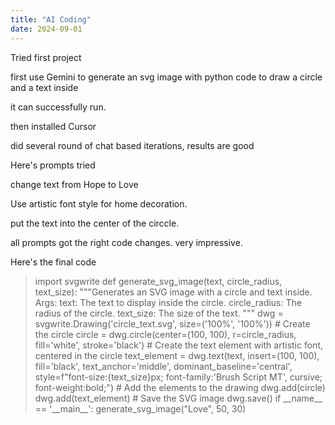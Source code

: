 ```yaml
---
title: "AI Coding"
date: 2024-09-01
---
```


Tried first project

first use Gemini to generate an svg image with python code to draw a circle and a text inside

it can successfully run.

then installed Cursor

did several round of chat based iterations, results are good

Here's prompts tried

change text from Hope to Love

Use artistic font style for home decoration.

put the text into the center of the circcle.

all prompts got the right code changes. very impressive.

Here's the final code

<blockquote>
import svgwrite
def generate_svg_image(text, circle_radius, text_size):
&quot;&quot;&quot;Generates an SVG image with a circle and text inside.
Args:
text: The text to display inside the circle.
circle_radius: The radius of the circle.
text_size: The size of the text.
&quot;&quot;&quot;
dwg = svgwrite.Drawing('circle_text.svg', size=('100%', '100%'))
# Create the circle
circle = dwg.circle(center=(100, 100), r=circle_radius, fill='white', stroke='black')
# Create the text element with artistic font, centered in the circle
text_element = dwg.text(text, insert=(100, 100), fill='black', text_anchor='middle', dominant_baseline='central',
style=f&quot;font-size:{text_size}px; font-family:'Brush Script MT', cursive; font-weight:bold;&quot;)
# Add the elements to the drawing
dwg.add(circle)
dwg.add(text_element)
# Save the SVG image
dwg.save()
if __name__ == '__main__':
generate_svg_image(&quot;Love&quot;, 50, 30)</blockquote>
